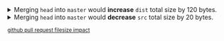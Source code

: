 <details>
  <summary>Merging <code>head</code> into <code>master</code> would <b>increase</b> <code>dist</code> total size by 120 bytes.</summary>

| file        | size on `base` | size on `head`    | effect     |
| ----------- | -------------- | ----------------- | ---------- |
| bar.js      | 100 bytes      | 0 bytes (removed) | -100 bytes |
| foo.js      | 0 bytes        | 120 bytes (added) | +120 bytes |
| hello.js    | 167 bytes      | 187 bytes         | +20 bytes  |
| whatever.js | 0 bytes        | 80 bytes (added)  | +80 bytes  |

</details>

<details>
  <summary>Merging <code>head</code> into <code>master</code> would <b>decrease</b> <code>src</code> total size by 20 bytes.</summary>

| file   | size on `base` | size on `head` | effect    |
| ------ | -------------- | -------------- | --------- |
| bar.js | 60 bytes       | 20 bytes       | -40 bytes |
| foo.js | 40 bytes       | 60 bytes       | +20 bytes |

</details>

<sub>[github pull request filesize impact](https://github.com/jsenv/jsenv-github-pull-request-filesize-impact)</sub>
